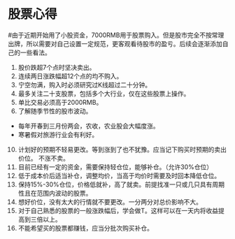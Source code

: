 # 股票心得

#由于近期开始用了小股资金，7000RMB用于股票购入。但是股市完全不按常理出牌，所以需要对自己设置一定规范，更客观看待股市的盈亏。后续会逐渐添加自己的一些看法。

1. 股价跌超7个点时坚决卖出。
2. 连续两日涨跌幅超12个点的均不购入。
4. 宁空勿满，购入时必须研究过K线超过二十分钟。
5. 最多关注二十支股票，包括多个大行业，仅在这些股票上操作。
6. 单比交易必须高于2000RMB。
9. 了解随季节性的股市波动。
* 每年开春到三月份两会，农收，农业股会大幅度涨。
* 寒暑假对旅游行业会有利好。
10. 计划好的预期不轻易更改。等到涨到了也不犹豫。应当记下购买时预期的卖出价位。 不涨不卖。
11. 目前已经有一定的资金，需要保持轻仓位，能够补仓。（允许30%仓位）
12. 低于成本价后适当补仓，调整均价，当高于均价时需要及时回本降低仓位。
13. 保持15%-30%仓位，价格低就补，高了就卖。前提找准一只或几只具有周期性且在范围内波动的股票。
14. 想好价位，没有太大的行情就不要更改。一分两分对总价影响不大。
15. 对于自己熟悉的股票的一般涨跌幅后，学会做T。这样可以在一天内将收益提高到三倍以上。
16. 不能希望买的股票都赚钱，应当分批次购买补仓。